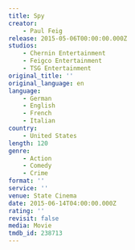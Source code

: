 ```yaml
---
title: Spy
creator:
    - Paul Feig
release: 2015-05-06T00:00:00.000Z
studios:
    - Chernin Entertainment
    - Feigco Entertainment
    - TSG Entertainment
original_title: ''
original_language: en
language:
    - German
    - English
    - French
    - Italian
country:
    - United States
length: 120
genre:
    - Action
    - Comedy
    - Crime
format: ''
service: ''
venue: State Cinema
date: 2015-06-14T04:00:00.000Z
rating: ''
revisit: false
media: Movie
tmdb_id: 238713
---
```



